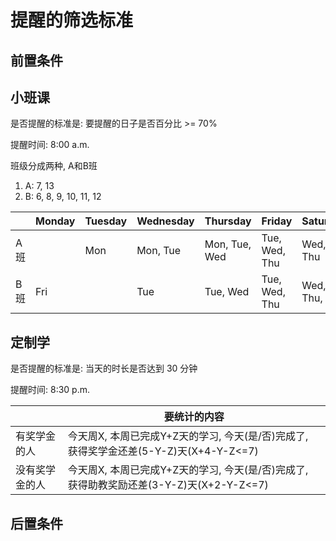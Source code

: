# 提醒的筛选标准                                                                                                                                                                                                                                                                                                                    

## 前置条件

## 小班课

是否提醒的标准是: 要提醒的日子是否百分比 >= 70%

提醒时间: 8:00 a.m.

班级分成两种, A和B班

1. A: 7, 13
2. B: 6, 8, 9, 10, 11, 12

|      | Monday | Tuesday | Wednesday | Thursday      | Friday        | Saturday      | Sunday   |
| ---- | ------ | ------- | --------- | ------------- | ------------- | ------------- | -------- |
| A班  |        | Mon     | Mon, Tue  | Mon, Tue, Wed | Tue, Wed, Thu | Wed, Thu      | Thu      |
| B班  | Fri    |         | Tue       | Tue, Wed      | Tue, Wed, Thu | Wed, Thu, Fri | Thu, Fri |

## 定制学

是否提醒的标准是: 当天的时长是否达到 30 分钟

提醒时间: 8:30 p.m.

|                | 要统计的内容                                                 |
| -------------- | ------------------------------------------------------------ |
| 有奖学金的人   | 今天周X, 本周已完成Y+Z天的学习, 今天(是/否)完成了, 获得奖学金还差(5-Y-Z)天(X+4-Y-Z<=7) |
| 没有奖学金的人 | 今天周X, 本周已完成Y+Z天的学习, 今天(是/否)完成了, 获得助教奖励还差(3-Y-Z)天(X+2-Y-Z<=7) |



## 后置条件